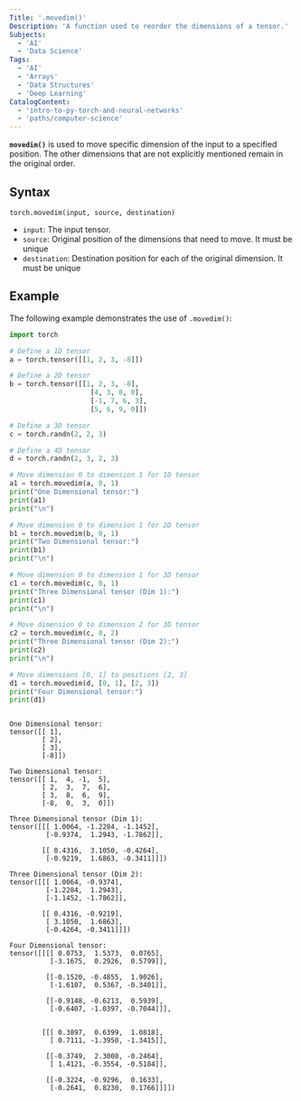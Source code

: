 ```yaml
---
Title: '.movedim()'
Description: 'A function used to reorder the dimensions of a tensor.'
Subjects:
  - 'AI'
  - 'Data Science'
Tags:
  - 'AI'
  - 'Arrays'
  - 'Data Structures'
  - 'Deep Learning'
CatalogContent:
  - 'intro-to-py-torch-and-neural-networks'
  - 'paths/computer-science'
---
```


**`movedim()`** is used to move specific dimension of the input to a specified position. The other dimensions that are not explicitly mentioned remain in the original order.

## Syntax

```pseudo
torch.movedim(input, source, destination)
```

- `input`: The input tensor.
- `source`: Original position of the dimensions that need to move. It must be unique
- `destination`: Destination position for each of the original dimension. It must be unique

## Example

The following example demonstrates the use of `.movedim()`:

```py
import torch

# Define a 1D tensor
a = torch.tensor([[1, 2, 3, -8]])

# Define a 2D tensor
b = torch.tensor([[1, 2, 3, -8],
                    [4, 3, 8, 0],
                    [-1, 7, 6, 3],
                    [5, 6, 9, 0]])

# Define a 3D tensor
c = torch.randn(2, 2, 3)

# Define a 4D tensor
d = torch.randn(2, 3, 2, 3)

# Move dimension 0 to dimension 1 for 1D tensor
a1 = torch.movedim(a, 0, 1)
print("One Dimensional tensor:")
print(a1)
print("\n")

# Move dimension 0 to dimension 1 for 2D tensor
b1 = torch.movedim(b, 0, 1)
print("Two Dimensional tensor:")
print(b1)
print("\n")

# Move dimension 0 to dimension 1 for 3D tensor
c1 = torch.movedim(c, 0, 1)
print("Three Dimensional tensor (Dim 1):")
print(c1)
print("\n")

# Move dimension 0 to dimension 2 for 3D tensor
c2 = torch.movedim(c, 0, 2)
print("Three Dimensional tensor (Dim 2):")
print(c2)
print("\n")

# Move dimensions [0, 1] to positions [2, 3]
d1 = torch.movedim(d, [0, 1], [2, 3])
print("Four Dimensional tensor:")
print(d1)
```

```shell

One Dimensional tensor:
tensor([[ 1],
        [ 2],
        [ 3],
        [-8]])

Two Dimensional tensor:
tensor([[ 1,  4, -1,  5],
        [ 2,  3,  7,  6],
        [ 3,  8,  6,  9],
        [-8,  0,  3,  0]])

Three Dimensional tensor (Dim 1):
tensor([[[ 1.0064, -1.2284, -1.1452],
         [-0.9374,  1.2943, -1.7862]],

        [[ 0.4316,  3.1050, -0.4264],
         [-0.9219,  1.6863, -0.3411]]])

Three Dimensional tensor (Dim 2):
tensor([[[ 1.0064, -0.9374],
         [-1.2284,  1.2943],
         [-1.1452, -1.7862]],

        [[ 0.4316, -0.9219],
         [ 3.1050,  1.6863],
         [-0.4264, -0.3411]]])

Four Dimensional tensor:
tensor([[[[ 0.0753,  1.5373,  0.0765],
          [-3.1675,  0.2926,  0.5799]],

         [[-0.1520, -0.4855,  1.9026],
          [-1.6107,  0.5367, -0.3401]],

         [[-0.9148, -0.6213,  0.5939],
          [-0.6407, -1.0397, -0.7044]]],


        [[[ 0.3897,  0.6399,  1.0818],
          [ 0.7111, -1.3950, -1.3415]],

         [[-0.3749,  2.3008, -0.2464],
          [ 1.4121, -0.3554, -0.5184]],

         [[-0.3224, -0.9296,  0.1633],
          [-0.2641,  0.8230,  0.1766]]]])
```